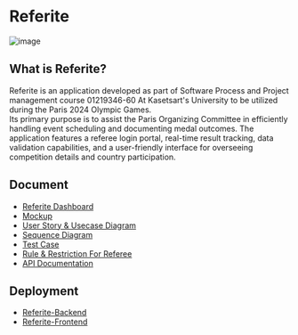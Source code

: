 # Referite
![image](https://github.com/Referite/.github/assets/93331101/a9ded4a9-3df7-4e5f-951a-390dfe905cbf)


## What is Referite?
Referite is an application developed as part of Software Process and Project management course 01219346-60 At Kasetsart's University to be utilized during the Paris 2024 Olympic Games.  
Its primary purpose is to assist the Paris Organizing Committee in efficiently handling event scheduling and documenting medal outcomes. The application features a referee login portal, real-time result tracking, data validation capabilities, and a user-friendly interface for overseeing competition details and country participation.

## Document
- [Referite Dashboard](https://docs.google.com/spreadsheets/d/1c2e3baOqzSTM-ufWjT83Ho8MvovPmlPg5-bJYBsSqNA/edit#gid=544699543)
- [Mockup](https://docs.google.com/presentation/d/1LrKqyG_6jWOptbto7mtSRAjzz1NhECmlAHxfAo4ZATg/edit#slide=id.p)
- [User Story & Usecase Diagram](https://docs.google.com/document/d/1bbD9yb6VXKi9uSx2JhFFKm38Q0d0LP5y1TdcngZtlD4/edit?usp=sharing)
- [Sequence Diagram](https://docs.google.com/document/d/1fDdy4Oab_smXw9usjjMrG8jhWJSlovcTkT9AGkMje7U/edit?usp=sharing)
- [Test Case](https://docs.google.com/spreadsheets/d/1vSqCOTcseAJCllNBrB_wOiToE-_Ubxk_UhvFXiTDeTs/edit#gid=40988551)
- [Rule & Restriction For Referee](https://drive.google.com/file/d/1d-70xUqSSYS045Lbe6G2hZzCoUym_Fiv/view?usp=sharing)
- [API Documentation](https://github.com/Referite/Referite-Backend/wiki)

## Deployment
- [Referite-Backend](https://referite-6538ffaf77b0.herokuapp.com/)
- [Referite-Frontend](https://referite-frontend.vercel.app/)

